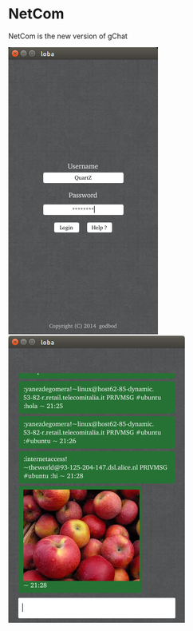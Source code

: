 NetCom
======

NetCom is the new version of gChat

<img src="resources/login.png">  <img src="resources/chatscreen.png">
